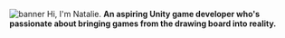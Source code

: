 ![banner](https://github.com/user-attachments/assets/c2bd9493-9931-4b10-aea8-ee19f4d70b1a)
Hi, I'm Natalie.
**An aspiring Unity game developer who's passionate about bringing games from the drawing board into reality.**
